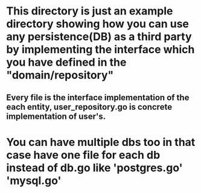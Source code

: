 # This directory is just an example directory showing how you can use any persistence(DB) as a third party by implementing the interface which you have defined in the "domain/repository"

## Every file is the interface implementation of the each entity, user_repository.go is concrete implementation of user's.


# You can have multiple dbs too in that case have one file for each db instead of db.go like 'postgres.go' 'mysql.go' 